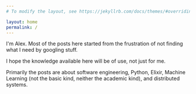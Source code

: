 ```yaml
---
# To modify the layout, see https://jekyllrb.com/docs/themes/#overriding-theme-defaults

layout: home
permalink: /
---
```


I'm Alex. Most of the posts here started from the frustration of not finding what I need by googling stuff.

I hope the knowledge available here will be of use, not just for me.

Primarily the posts are about software engineering, Python, Elixir, Machine Learning (not the basic kind, neither the academic kind), and distributed systems.


<!-- https://www.aleksandrhovhannisyan.com/blog/getting-started-with-jekyll-and-github-pages/#2-setting-up-your-first-jekyll-site -->
<!-- https://docs.github.com/en/github/working-with-github-pages/adding-content-to-your-github-pages-site-using-jekyll -->